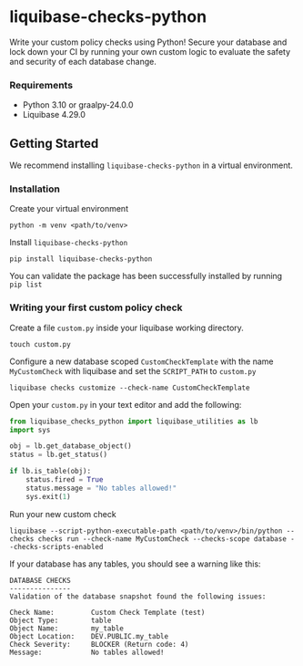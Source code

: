 # liquibase-checks-python
Write your custom policy checks using Python! Secure your database and lock 
down your CI by running your own custom logic to evaluate the safety and security
of each database change.

### Requirements
* Python 3.10 or graalpy-24.0.0
* Liquibase 4.29.0

## Getting Started
We recommend installing `liquibase-checks-python` in a virtual environment.

### Installation
Create your virtual environment 

`python -m venv <path/to/venv>`

Install `liquibase-checks-python`

`pip install liquibase-checks-python`

You can validate the package has been successfully installed by running `pip list`

### Writing your first custom policy check
Create a file `custom.py` inside your liquibase working directory.

`touch custom.py`

Configure a new database scoped `CustomCheckTemplate` with the name `MyCustomCheck` with liquibase and set the `SCRIPT_PATH` to `custom.py`

`liquibase checks customize --check-name CustomCheckTemplate`

Open your `custom.py` in your text editor and add the following:

```python
from liquibase_checks_python import liquibase_utilities as lb
import sys

obj = lb.get_database_object()
status = lb.get_status()

if lb.is_table(obj):
	status.fired = True
	status.message = "No tables allowed!"
	sys.exit(1)
```

Run your new custom check

`liquibase --script-python-executable-path <path/to/venv>/bin/python --checks checks run --check-name MyCustomCheck --checks-scope database --checks-scripts-enabled`

If your database has any tables, you should see a warning like this:

```
DATABASE CHECKS
---------------
Validation of the database snapshot found the following issues:

Check Name:         Custom Check Template (test)
Object Type:        table
Object Name:        my_table
Object Location:    DEV.PUBLIC.my_table
Check Severity:     BLOCKER (Return code: 4)
Message:            No tables allowed!
```